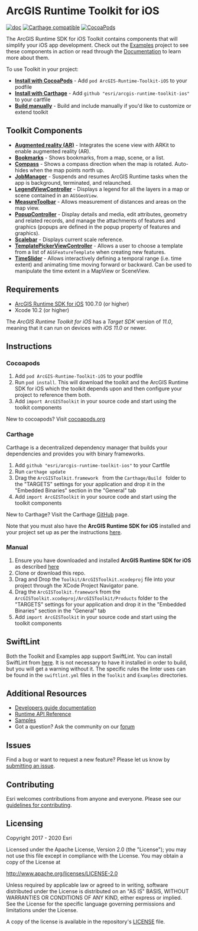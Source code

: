 # ArcGIS Runtime Toolkit for iOS

[![doc](https://img.shields.io/badge/Doc-purple)](Documentation) [![Carthage compatible](https://img.shields.io/badge/Carthage-compatible-4BC51D.svg?style=flat)](https://github.com/Carthage/Carthage) [![CocoaPods](https://img.shields.io/cocoapods/v/ArcGIS-Runtime-Toolkit-iOS)](https://cocoapods.org/)

The ArcGIS Runtime SDK for iOS Toolkit contains components that will simplify your iOS app development. Check out the [Examples](/Examples) project to see these components in action or read through the [Documentation](/Documentation) to learn more about them.

To use Toolkit in your project:

* **[Install with CocoaPods](#cocoapods)** - Add `pod ArcGIS-Runtime-Toolkit-iOS` to your podfile
* **[Install with Carthage](#carthage)** - Add `github "esri/arcgis-runtime-toolkit-ios"` to your cartfile
* **[Build manually](#manual)** - Build and include manually if you'd like to customize or extend toolkit

## Toolkit Components

* **[Augmented reality (AR)](Documentation/AR)** - Integrates the scene view with ARKit to enable augmented reality (AR).
* **[Bookmarks](Documentation/Bookmarks)** - Shows bookmarks, from a map, scene, or a list.
* **[Compass](Documentation/Compass)** - Shows a compass direction when the map is rotated. Auto-hides when the map points north up.
* **[JobManager](Documentation/JobManager)** - Suspends and resumes ArcGIS Runtime tasks when the app is background, terminated, and relaunched.
* **[LegendViewController](Documentation/LegendViewController)** - Displays a legend for all the layers in a map or scene contained in an `AGSGeoView`.
* **[MeasureToolbar](Documentation/MeasureToolbar)** - Allows measurement of distances and areas on the map view.
* **[PopupController](Documentation/PopupController)** - Display details and media, edit attributes, geometry and related records, and manage the attachments of features and graphics (popups are defined in the popup property of features and graphics).
* **[Scalebar](Documentation/Scalebar)** - Displays current scale reference.
* **[TemplatePickerViewController](Documentation/TemplatePicker)** - Allows a user to choose a template from a list of `AGSFeatureTemplate` when creating new features.
* **[TimeSlider](Documentation/TimeSlider)** - Allows interactively defining a temporal range (i.e. time extent) and animating time moving forward or backward. Can be used to manipulate the time extent in a MapView or SceneView.

## Requirements

* [ArcGIS Runtime SDK for iOS](https://developers.arcgis.com/en/ios/) 100.7.0 (or higher)
* Xcode 10.2 (or higher)

The *ArcGIS Runtime Toolkit for iOS* has a *Target SDK* version of *11.0*, meaning that it can run on devices with *iOS 11.0* or newer.

## Instructions

### Cocoapods

 1. Add `pod ArcGIS-Runtime-Toolkit-iOS` to your podfile
 2. Run `pod install`. This will download the toolkit and the ArcGIS Runtime SDK for iOS which the toolkit depends upon and then configure your project to reference them both.	
 3. Add `import ArcGISToolkit` in your source code and start using the toolkit components 

 New to cocoapods? Visit [cocoapods.org](https://cocoapods.org/)

### Carthage

Carthage is a decentralized dependency manager that builds your dependencies and provides you with binary frameworks.

 1. Add `github "esri/arcgis-runtime-toolkit-ios"` to your Cartfile
 2. Run `carthage update`
 3. Drag the `ArcGISToolkit.framework ` from the `Carthage/Build ` folder to the "TARGETS" settings for your application and drop it in the "Embedded Binaries" section in the "General" tab
 4. Add `import ArcGISToolkit` in your source code and start using the toolkit components 

New to Carthage? Visit the Carthage [GitHub](https://github.com/Carthage/Carthage) page.

Note that you must also have the __ArcGIS Runtime SDK for iOS__ installed and your project set up as per the instructions [here](https://developers.arcgis.com/ios/latest/swift/guide/install.htm#ESRI_SECTION1_D57435A2BEBC4D29AFA3A4CAA722506A).

### Manual

 1. Ensure you have downloaded and installed __ArcGIS Runtime SDK for iOS__ as described [here](https://developers.arcgis.com/ios/latest/swift/guide/install.htm#ESRI_SECTION1_D57435A2BEBC4D29AFA3A4CAA722506A)
 2. Clone or download this repo. 
 3. Drag and Drop the `Toolkit/ArcGISToolkit.xcodeproj` file into your project through the XCode Project Navigator pane.
 4. Drag the `ArcGISToolkit.framework` from the `ArcGISToolkit.xcodeproj/ArcGISToolkit/Products` folder to the "TARGETS" settings for your application and drop it in the "Embedded Binaries" section in the "General" tab
 5. Add `import ArcGISToolkit` in your source code and start using the toolkit components 

## SwiftLint

Both the Toolkit and Examples app support SwiftLint.  You can install SwiftLint from [here](https://github.com/realm/SwiftLint).  It is not necessary to have it installed in order to build, but you will get a warning without it.  The specific rules the linter uses can be found in the `swiftlint.yml` files in the `Toolkit` and `Examples` directories.

## Additional Resources

* [Developers guide documentation](https://developers.arcgis.com/ios)
* [Runtime API Reference](https://developers.arcgis.com/ios/latest/api-reference/)
* [Samples](https://github.com/Esri/arcgis-runtime-samples-ios)
* Got a question? Ask the community on our [forum](http://geonet.esri.com/community/developers/native-app-developers/arcgis-runtime-sdk-for-ios)

## Issues

Find a bug or want to request a new feature?  Please let us know by [submitting an issue](https://github.com/Esri/arcgis-runtime-toolkit-ios/issues/new).

## Contributing

Esri welcomes contributions from anyone and everyone. Please see our [guidelines for contributing](https://github.com/esri/contributing).

## Licensing
Copyright 2017 - 2020 Esri

Licensed under the Apache License, Version 2.0 (the "License");
you may not use this file except in compliance with the License.
You may obtain a copy of the License at

   http://www.apache.org/licenses/LICENSE-2.0

Unless required by applicable law or agreed to in writing, software
distributed under the License is distributed on an "AS IS" BASIS,
WITHOUT WARRANTIES OR CONDITIONS OF ANY KIND, either express or implied.
See the License for the specific language governing permissions and
limitations under the License.

A copy of the license is available in the repository's [LICENSE]( /LICENSE) file.
